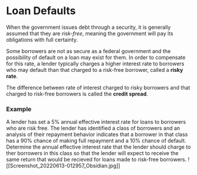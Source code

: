 # Loan Defaults
When the government issues debt through a security, it is generally assumed that they are *risk-free*, meaning the government will pay its obligations with full certainty.

Some borrowers are not as secure as a federal government and the possibility of default on a loan may exist for them. In order to compensate for this rate, a lender typically charges a higher interest rate to borrowers who may default than that charged to a risk-free borrower, called a **risky rate**.

The difference between rate of interest charged to risky borrowers and that charged to risk-free borrowers is called the **credit spread**.

### Example
A lender has set a $5\%$ annual effective interest rate for loans to borrowers who are risk free. The lender has identified a class of borrowers and an analysis of their repayment behavior indicates that a borrower in that class has a $90\%$ chance of making full repayment and a $10\%$ chance of default. Determine the annual effective interest rate that the lender should charge to ther borrowers in this class so that the lender will expect to receive the same return that would be recieved for loans made to risk-free borrowers.
![[Screenshot_20220613-012957_Obsidian.jpg]]